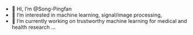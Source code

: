 - 👋 Hi, I’m @Song-Pingfan
- 👀 I’m interested in machine learning, signal/image processing,
- 🌱 I’m currently working on trustworthy machine learning for medical and health research ...

<!---
Song-Pingfan/Song-Pingfan is a ✨ special ✨ repository because its `README.md` (this file) appears on your GitHub profile.
You can click the Preview link to take a look at your changes.
--->
